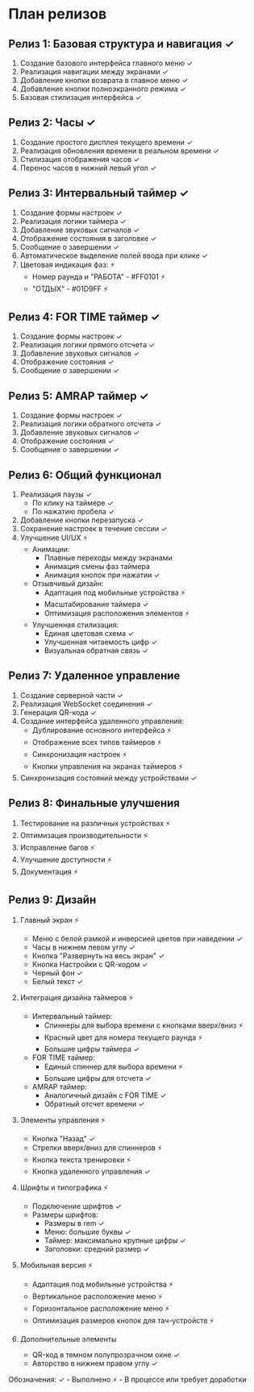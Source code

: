 # План релизов

## Релиз 1: Базовая структура и навигация ✓
1. Создание базового интерфейса главного меню ✓
2. Реализация навигации между экранами ✓
3. Добавление кнопки возврата в главное меню ✓
4. Добавление кнопки полноэкранного режима ✓
5. Базовая стилизация интерфейса ✓

## Релиз 2: Часы ✓
1. Создание простого дисплея текущего времени ✓
2. Реализация обновления времени в реальном времени ✓
3. Стилизация отображения часов ✓
4. Перенос часов в нижний левый угол ✓

## Релиз 3: Интервальный таймер ✓
1. Создание формы настроек ✓
2. Реализация логики таймера ✓
3. Добавление звуковых сигналов ✓
4. Отображение состояния в заголовке ✓
5. Сообщение о завершении ✓
6. Автоматическое выделение полей ввода при клике ✓
7. Цветовая индикация фаз: ⚡
   - Номер раунда и "РАБОТА" - #FF0101 ⚡
   - "ОТДЫХ" - #01D9FF ⚡

## Релиз 4: FOR TIME таймер ✓
1. Создание формы настроек ✓
2. Реализация логики прямого отсчета ✓
3. Добавление звуковых сигналов ✓
4. Отображение состояния ✓
5. Сообщение о завершении ✓

## Релиз 5: AMRAP таймер ✓
1. Создание формы настроек ✓
2. Реализация логики обратного отсчета ✓
3. Добавление звуковых сигналов ✓
4. Отображение состояния ✓
5. Сообщение о завершении ✓

## Релиз 6: Общий функционал
1. Реализация паузы ✓
   - По клику на таймере ✓
   - По нажатию пробела ✓
2. Добавление кнопки перезапуска ✓
3. Сохранение настроек в течение сессии ✓
4. Улучшение UI/UX ⚡
   - Анимации:
     - Плавные переходы между экранами
     - Анимация смены фаз таймера
     - Анимация кнопок при нажатии ✓
   - Отзывчивый дизайн:
     - Адаптация под мобильные устройства ⚡
     - Масштабирование таймера ✓
     - Оптимизация расположения элементов ⚡
   - Улучшенная стилизация:
     - Единая цветовая схема ✓
     - Улучшенная читаемость цифр ✓
     - Визуальная обратная связь ✓

## Релиз 7: Удаленное управление
1. Создание серверной части ✓
2. Реализация WebSocket соединения ✓
3. Генерация QR-кода ✓
4. Создание интерфейса удаленного управления:
   - Дублирование основного интерфейса ⚡
   - Отображение всех типов таймеров ⚡
   - Синхронизация настроек ⚡
   - Кнопки управления на экранах таймеров ⚡
5. Синхронизация состояний между устройствами ✓

## Релиз 8: Финальные улучшения
1. Тестирование на различных устройствах ⚡
2. Оптимизация производительности ⚡
3. Исправление багов ⚡
4. Улучшение доступности ⚡
5. Документация ⚡

## Релиз 9: Дизайн
1. Главный экран ⚡
   - Меню с белой рамкой и инверсией цветов при наведении ✓
   - Часы в нижнем левом углу ✓
   - Кнопка "Развернуть на весь экран" ✓
   - Кнопка Настройки с QR-кодом ✓
   - Черный фон ✓
   - Белый текст ✓

2. Интеграция дизайна таймеров ⚡
   - Интервальный таймер:
     * Спиннеры для выбора времени с кнопками вверх/вниз ⚡
     * Красный цвет для номера текущего раунда ⚡
     * Большие цифры таймера ✓
   - FOR TIME таймер:
     * Единый спиннер для выбора времени ⚡
     * Большие цифры для отсчета ✓
   - AMRAP таймер:
     * Аналогичный дизайн с FOR TIME ✓
     * Обратный отсчет времени ✓

3. Элементы управления ⚡
   - Кнопка "Назад" ✓
   - Стрелки вверх/вниз для спиннеров ⚡
   - Кнопка текста тренировки ⚡
   - Кнопка удаленного управления ✓

4. Шрифты и типографика ⚡
   - Подключение шрифтов ✓
   - Размеры шрифтов:
     * Размеры в rem ✓
     * Меню: большие буквы ✓
     * Таймер: максимально крупные цифры ✓
     * Заголовки: средний размер ✓

5. Мобильная версия ⚡
   - Адаптация под мобильные устройства ⚡
   - Вертикальное расположение меню ⚡
   - Горизонтальное расположение меню ⚡
   - Оптимизация размеров кнопок для тач-устройств ⚡

6. Дополнительные элементы
   - QR-код в темном полупрозрачном окне ✓
   - Авторство в нижнем правом углу ✓

Обозначения:
✓ - Выполнено
⚡ - В процессе или требует доработки